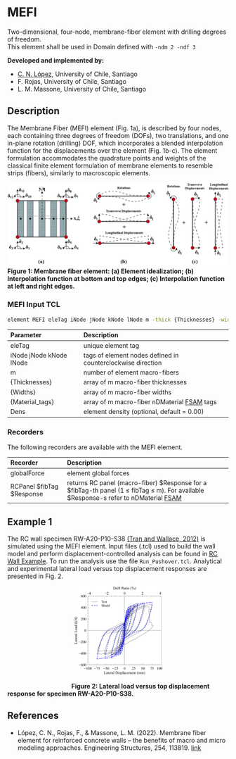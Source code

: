 # MEFI
Two-dimensional, four-node, membrane-fiber element with drilling degrees of freedom.  
This element shall be used in Domain defined with ``-ndm 2 -ndf 3``

**Developed and implemented by:**    
- [C. N. López](mailto:carlos.lopez.o@ug.uchile.cl), University of Chile, Santiago<br/>
- F. Rojas, University of Chile, Santiago<br/>
- L. M. Massone, University of Chile, Santiago<br/>

## Description

The Membrane Fiber (MEFI) element (Fig. 1a), is described by four nodes, each containing three degrees of freedom
(DOFs), two translations, and one in-plane rotation (drilling) DOF, which incorporates a blended interpolation
function for the displacements over the element (Fig. 1b-c). The element formulation accommodates the quadrature points
and weights of the classical finite element formulation of membrane elements to resemble strips (fibers), similarly
to macroscopic elements.

![Model_Formulation](/images/MEFI_Element.jpg)<br/>
**Figure 1: Membrane fiber element: (a) Element idealization; (b) Interpolation function at bottom and top edges; (c) Interpolation function at left and right edges.**

### MEFI Input TCL
```bash
element MEFI eleTag iNode jNode kNode lNode m -thick {Thicknesses} -width {Widths} -mat {Material_tags} <-Density Dens>

```

| Parameter | Description |
|:----------|:------------|
| eleTag | unique element tag|
| iNode jNode kNode lNode | tags of element nodes defined in counterclockwise direction|
| m | number of element macro-fibers|
| {Thicknesses} | array of m macro-fiber thicknesses|
| {Widths} | array of m macro-fiber widths |
| {Material_tags}| array of m macro-fiber nDMaterial [FSAM](https://opensees.berkeley.edu/wiki/index.php/FSAM_-_2D_RC_Panel_Constitutive_Behavior) tags|
| Dens | element density (optional, default = 0.00)|

### Recorders

The following recorders are available with the MEFI element.

| Recorder | Description |
|:----------|:------------|
| globalForce | element global forces|
| RCPanel $fibTag $Response | returns RC panel (macro-fiber) $Response for a $fibTag-th panel (1 ≤ fibTag ≤ m). For available $Response-s refer to nDMaterial [FSAM](https://opensees.berkeley.edu/wiki/index.php/FSAM_-_2D_RC_Panel_Constitutive_Behavior) |

## Example 1
The RC wall specimen RW-A20-P10-S38 [(Tran and Wallace, 2012)](https://escholarship.org/uc/item/1538q2p8) is simulated using the MEFI element. Input files (.tcl) used to build the wall model and perform displacement-controlled analysis can be found in [RC Wall Example](/examples/Example_1). To run the analysis use the file ``Run_Pushover.tcl``. Analytical and experimental lateral load versus top displacement responses are presented in Fig. 2. 

<p align="center"><img src="/images/Wall_Response.jpg" width="40%"></p>

                                     **Figure 2: Lateral load versus top displacement response for specimen RW-A20-P10-S38.**   

## References
- López, C. N., Rojas, F., & Massone, L. M. (2022). Membrane fiber element for reinforced concrete walls – the benefits of macro and micro modeling approaches. Engineering Structures, 254, 113819. [link](https://www.sciencedirect.com/science/article/abs/pii/S0141029621018897)<br/>
